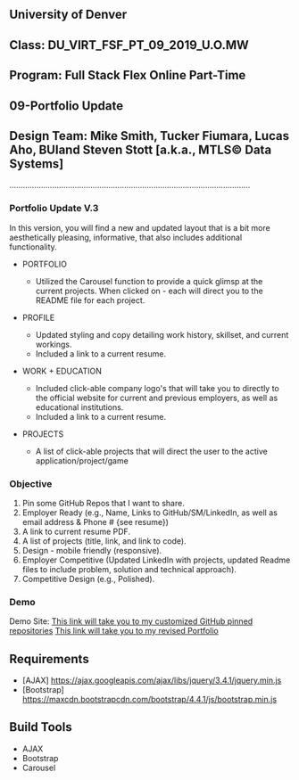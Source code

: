 ## University of Denver 
## Class: DU_VIRT_FSF_PT_09_2019_U.O.MW
## Program: Full Stack Flex Online Part-Time
## 09-Portfolio Update
## Design Team: Mike Smith, Tucker Fiumara, Lucas Aho, BUIand Steven Stott [a.k.a., MTLS© Data Systems]
...........................................................................................................

### Portfolio Update V.3
In this version, you will find a new and updated layout that is a bit more aesthetically pleasing, informative, that also includes additional functionality.

* PORTFOLIO 
    - Utilized the Carousel function to provide a quick glimsp at the current projects. When clicked on - each will direct you to the README file for each project.

* PROFILE 
    - Updated styling and copy detailing work history, skillset, and current workings.
    - Included a link to a current resume.

* WORK + EDUCATION
    - Included click-able company logo's that will take you to directly to the official website for current and previous employers, as well as educational institutions.
    - Included a link to a current resume.

* PROJECTS
    - A list of click-able projects that will direct the user to the active application/project/game

### Objective
1. Pin some GitHub Repos that I want to share.
2. Employer Ready (e.g., Name, Links to GitHub/SM/LinkedIn, as well as email address & Phone # {see resume})
3. A link to current resume PDF.
4. A list of projects (title, link, and link to code).
5. Design - mobile friendly (responsive).
6. Employer Competitive (Updated LinkedIn with projects, updated Readme files to include problem, solution and technical approach).
7. Competitive Design (e.g., Polished).

### Demo
Demo Site: 
[This link will take you to my customized GitHub pinned repositories](https://github.com/sstott09)
[This link will take you to my revised Portfolio](https://sstott09.github.io/09-Portfolio3/)

## Requirements
 * [AJAX]       https://ajax.googleapis.com/ajax/libs/jquery/3.4.1/jquery.min.js
 * [Bootstrap]  https://maxcdn.bootstrapcdn.com/bootstrap/4.4.1/js/bootstrap.min.js

## Build Tools
 * AJAX
 * Bootstrap
 * Carousel
